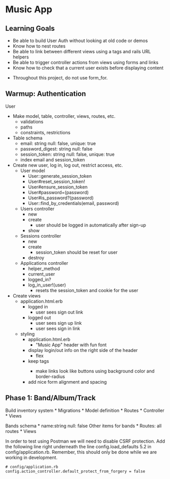 # Music App

## Learning Goals
* Be able to build User Auth without looking at old code or demos
* Know how to nest routes
* Be able to link between different views using a tags and rails URL helpers
* Be able to trigger controller actions from views using forms and links
* Know how to check that a current user exists before displaying content
- Throughout this project, do not use form_for.

## Warmup: Authentication
User
* Make model, table, controller, views, routes, etc.
    - validations
    - paths
    - constraints, restrictions
* Table schema 
    - email: string             null: false, unique: true
    - password_digest: string   null: false
    - session_token: string     null: false, unique: true
    * index email and session_token
* Create new user, log in, log out, restrict access, etc.
    * User model
        - User::generate_session_token
        - User#reset_session_token!
        - User#ensure_session_token
        - User#password=(password)
        - User#is_password?(password)
        - User::find_by_credentials(email, password)
    * Users controller
        - new
        - create
            - user should be logged in automatically after sign-up
        - show
    * Sessions controller
        - new
        - create
            - session_token should be reset for user
        - destroy
    * Applications controller
        - helper_method
        - current_user
        - logged_in?
        - log_in_user!(user)
            - resets the session_token and cookie for the user
* Create views
    * application.html.erb
        - logged in
            - user sees sign out link
        - logged out
            - user sees sign up link
            - user sees sign in link
    * styling
        * application.html.erb
            - "Music App" header with fun font
        * display login/out info on the right side of the header
            - flex
        * keep <a> tags
            - make links look like buttons using background color and border-radius
        * add nice form alignment and spacing

## Phase 1: Band/Album/Track
Build inventory system
    * Migrations
    * Model definition
    * Routes
    * Controller
    * Views

Bands schema
    * name:string  null: false
Other items for bands
    * Routes: all routes
    * Views

In order to test using Postman we will need to disable CSRF protection. 
Add the following line right underneath the line config.load_defaults 5.2 in config/application.rb. 
Remember, this should only be done while we are working in development.
```
# config/application.rb
config.action_controller.default_protect_from_forgery = false
``` 
